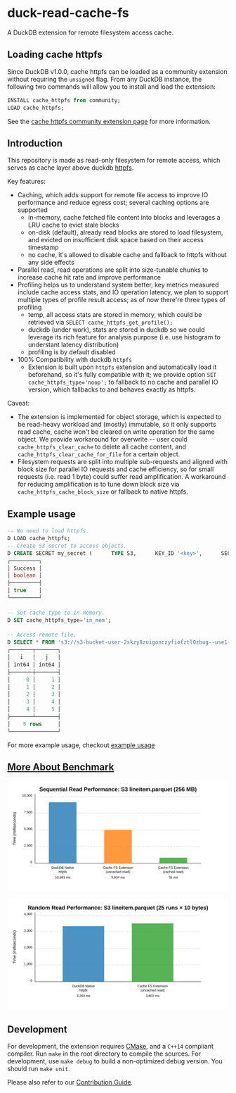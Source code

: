 # duck-read-cache-fs

A DuckDB extension for remote filesystem access cache.

## Loading cache httpfs
Since DuckDB v1.0.0, cache httpfs can be loaded as a community extension without requiring the `unsigned` flag. From any DuckDB instance, the following two commands will allow you to install and load the extension:
```sql
INSTALL cache_httpfs from community;
LOAD cache_httpfs;
```
See the [cache httpfs community extension page](https://community-extensions.duckdb.org/extensions/cache_httpfs.html) for more information.

## Introduction

This repository is made as read-only filesystem for remote access, which serves as cache layer above duckdb [httpfs](https://github.com/duckdb/duckdb-httpfs).

Key features:
- Caching, which adds support for remote file access to improve IO performance and reduce egress cost; several caching options are supported
  + in-memory, cache fetched file content into blocks and leverages a LRU cache to evict stale blocks
  + on-disk (default), already read blocks are stored to load filesystem, and evicted on insufficient disk space based on their access timestamp
  + no cache, it's allowed to disable cache and fallback to httpfs without any side effects
- Parallel read, read operations are split into size-tunable chunks to increase cache hit rate and improve performance
- Profiling helps us to understand system better, key metrics measured include cache access stats, and IO operation latency, we plan to support multiple types of profile result access; as of now there're three types of profiling
  + temp, all access stats are stored in memory, which could be retrieved via `SELECT cache_httpfs_get_profile();`
  + duckdb (under work), stats are stored in duckdb so we could leverage its rich feature for analysis purpose (i.e. use histogram to understant latency distribution)
  + profiling is by default disabled
- 100% Compatibility with duckdb `httpfs`
  + Extension is built upon `httpfs` extension and automatically load it beforehand, so it's fully compatible with it; we provide option `SET cache_httpfs_type='noop';` to fallback to no cache and parallel IO version, which fallbacks to and behaves exactly as httpfs.

Caveat:
- The extension is implemented for object storage, which is expected to be read-heavy workload and (mostly) immutable, so it only supports read cache, cache won't be cleared on write operation for the same object.
  We provide workaround for overwrite -- user could `cache_httpfs_clear_cache` to delete all cache content, and `cache_httpfs_clear_cache_for_file` for a certain object.
- Filesystem requests are split into multiple sub-requests and aligned with block size for parallel IO requests and cache efficiency, so for small requests (i.e. read 1 byte) could suffer read amplification.
  A workaround for reducing amplification is to tune down block size via `cache_httpfs_cache_block_size` or fallback to native httpfs.

## Example usage
```sql
-- No need to load httpfs.
D LOAD cache_httpfs;
-- Create S3 secret to access objects.
D CREATE SECRET my_secret (      TYPE S3,      KEY_ID '<key>',      SECRET '<secret>',      REGION 'us-east-1',      ENDPOINT 's3express-use1-az6.us-east-1.amazonaws.com');
┌─────────┐
│ Success │
│ boolean │
├─────────┤
│ true    │
└─────────┘

-- Set cache type to in-memory.
D SET cache_httpfs_type='in_mem';

-- Access remote file.
D SELECT * FROM 's3://s3-bucket-user-2skzy8zuigonczyfiofztl0zbug--use1-az6--x-s3/t.parquet';
┌───────┬───────┐
│   i   │   j   │
│ int64 │ int64 │
├───────┼───────┤
│     0 │     1 │
│     1 │     2 │
│     2 │     3 │
│     3 │     4 │
│     4 │     5 │
├───────┴───────┤
│    5 rows     │
└───────────────┘
```

For more example usage, checkout [example usage](/example/example_usage.md)

## [More About Benchmark](/benchmark/README.md)

![sequential-read.cpp](benchmark-graph/seq-performance-barchart.svg)

![random-read.cpp](benchmark-graph/random-performance-barchart.svg)

## Development

For development, the extension requires [CMake](https://cmake.org), and a `C++14` compliant compiler. Run `make` in the root directory to compile the sources. For development, use `make debug` to build a non-optimized debug version. You should run `make unit`.

Please also refer to our [Contribution Guide](https://github.com/dentiny/duck-read-cache-fs/blob/main/CONTRIBUTING.md).
